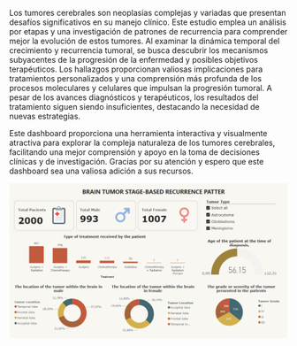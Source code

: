 Los tumores cerebrales son neoplasias complejas y variadas que presentan desafíos significativos en su manejo clínico. Este estudio emplea un análisis por etapas y una investigación de patrones de recurrencia para comprender mejor la evolución de estos tumores. Al examinar la dinámica temporal del crecimiento y recurrencia tumoral, se busca descubrir los mecanismos subyacentes de la progresión de la enfermedad y posibles objetivos terapéuticos. Los hallazgos proporcionan valiosas implicaciones para tratamientos personalizados y una comprensión más profunda de los procesos moleculares y celulares que impulsan la progresión tumoral. A pesar de los avances diagnósticos y terapéuticos, los resultados del tratamiento siguen siendo insuficientes, destacando la necesidad de nuevas estrategias.

Este dashboard proporciona una herramienta interactiva y visualmente atractiva para explorar la compleja naturaleza de los tumores cerebrales, facilitando una mejor comprensión y apoyo en la toma de decisiones clínicas y de investigación. Gracias por su atención y espero que este dashboard sea una valiosa adición a sus recursos.

![Descripción de la imagen](Dashboard.png)
